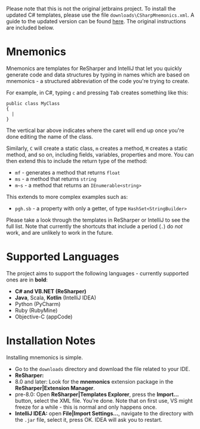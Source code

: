 Please note that this is not the original jetbrains project. To install the updated C# templates, please use the file `downloads\CSharpMnemonics.xml`. A guide to the updated version can be found [here](https://charliedaly.co.uk/code/2017/intellisense-mnemomic-shortcuts). The original instructions are included below.

Mnemonics
=========
Mnemonics are templates for ReSharper and IntelliJ that let you quickly generate code and data structures by typing in names which are based on mnemonics - a structured abbreviation of the code you're trying to create.

For example, in C#, typing `c` and pressing <kbd>Tab</kbd> creates something like this:

    public class MyClass
    {
      |
    }

The vertical bar above indicates where the caret will end up once you're done editing the name of the class.

Similarly, `C` will create a static class, `m` creates a method, `M` creates a static method, and so on, including fields, variables, properties and more. You can then extend this to include the return type of the method:

* `mf` - generates a method that returns `float`
* `ms` - a method that returns `string`
* `m~s` - a method that returns an `IEnumerable<string>`

This extends to more complex examples such as:

* `pgh.sb` - a property with only a getter, of type `HashSet<StringBuilder>`

Please take a look through the templates in ReSharper or IntelliJ to see the full list. Note that currently the shortcuts that include a period (`.`) do *not* work, and are unlikely to work in the future.

Supported Languages
===================
The project aims to support the following languages - currently supported ones are in **bold**:

* **C# and VB.NET (ReSharper)**
* **Java**, Scala, **Kotlin** (IntelliJ IDEA)
* Python (PyCharm)
* Ruby (RubyMine)
* Objective-C (appCode)

Installation Notes
==================
Installing mnemonics is simple.

- Go to the `downloads` directory and download the file related to your IDE.
- **ReSharper:**
 - 8.0 and later: Look for the **mnemonics** extension package in the **ReSharper|Extension Manager**.
 - pre-8.0: Open **ReSharper|Templates Explorer**, press the **Import...** button, select the XML file. You're done. Note that on first use, VS might freeze for a while - this is normal and only happens once.
- **IntelliJ IDEA:** open **File|Import Settings...**, navigate to the directory with the `.jar` file, select it, press OK. IDEA will ask you to restart.
